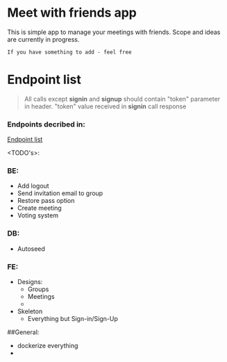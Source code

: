 # Meet with friends app

This is simple app to manage your meetings with friends. 
Scope and ideas are currently in progress.

```
If you have something to add - feel free
```


# Endpoint list
> All calls except **signin** and **signup** should contain "token" parameter in header. 
> "token" value received in **signin** call response

### Endpoints decribed in: 
[Endpoint list](be/readme.md)



<TODO's>:
### BE:
- Add logout
- Send invitation email to group
- Restore pass option
- Create meeting
- Voting system

### DB: 
- Autoseed

### FE:
- Designs:
  - Groups
  - Meetings
  - 
- Skeleton
  - Everything but Sign-in/Sign-Up


##General:
- dockerize everything
- 

